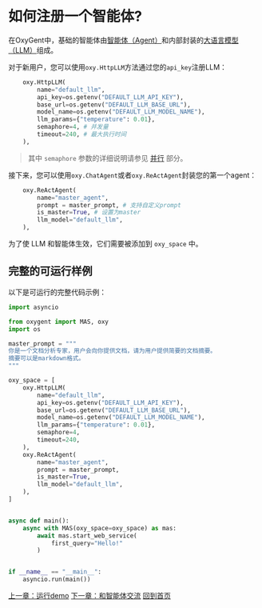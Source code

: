 # 如何注册一个智能体?

在OxyGent中，基础的智能体由[智能体（Agent）](./1_4_select_agent.md)和内部封装的[大语言模型（LLM）](./1_2_select_llm.md)组成。

对于新用户，您可以使用`oxy.HttpLLM`方法通过您的`api_key`注册LLM：

```python
    oxy.HttpLLM(
        name="default_llm",
        api_key=os.getenv("DEFAULT_LLM_API_KEY"),
        base_url=os.getenv("DEFAULT_LLM_BASE_URL"),
        model_name=os.getenv("DEFAULT_LLM_MODEL_NAME"),
        llm_params={"temperature": 0.01},
        semaphore=4, # 并发量
        timeout=240, # 最大执行时间
    ),
```
> 其中 `semaphore` 参数的详细说明请参见 [并行](./7_parallel.md) 部分。

接下来，您可以使用`oxy.ChatAgent`或者`oxy.ReActAgent`封装您的第一个agent：
```python
    oxy.ReActAgent(
        name="master_agent",
        prompt = master_prompt, # 支持自定义prompt
        is_master=True, # 设置为master
        llm_model="default_llm",
    ),
```

为了使 LLM 和智能体生效，它们需要被添加到 `oxy_space` 中。

## 完整的可运行样例

以下是可运行的完整代码示例：

```python
import asyncio

from oxygent import MAS, oxy
import os

master_prompt = """
你是一个文档分析专家，用户会向你提供文档，请为用户提供简要的文档摘要。
摘要可以是markdown格式。
"""

oxy_space = [
    oxy.HttpLLM(
        name="default_llm",
        api_key=os.getenv("DEFAULT_LLM_API_KEY"),
        base_url=os.getenv("DEFAULT_LLM_BASE_URL"),
        model_name=os.getenv("DEFAULT_LLM_MODEL_NAME"),
        llm_params={"temperature": 0.01},
        semaphore=4,
        timeout=240,
    ),
    oxy.ReActAgent(
        name="master_agent",
        prompt = master_prompt,
        is_master=True,
        llm_model="default_llm",
    ),
]


async def main():
    async with MAS(oxy_space=oxy_space) as mas:
        await mas.start_web_service(
            first_query="Hello!"
        )


if __name__ == "__main__":
    asyncio.run(main())
```

[上一章：运行demo](./0_1_demo.md)
[下一章：和智能体交流](./1_1_chat_with_agent.md)
[回到首页](./readme.md)